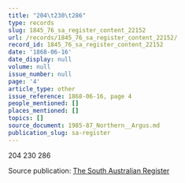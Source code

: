 ```yaml
---
title: "204\t230\t286"
type: records
slug: 1845_76_sa_register_content_22152
url: /records/1845_76_sa_register_content_22152/
record_id: 1845_76_sa_register_content_22152
date: '1868-06-16'
date_display: null
volume: null
issue_number: null
page: '4'
article_type: other
issue_reference: 1868-06-16, page 4
people_mentioned: []
places_mentioned: []
topics: []
source_document: 1985-87_Northern__Argus.md
publication_slug: sa-register
---
```


204	230	286

Source publication: [The South Australian Register](/publications/sa-register/)
